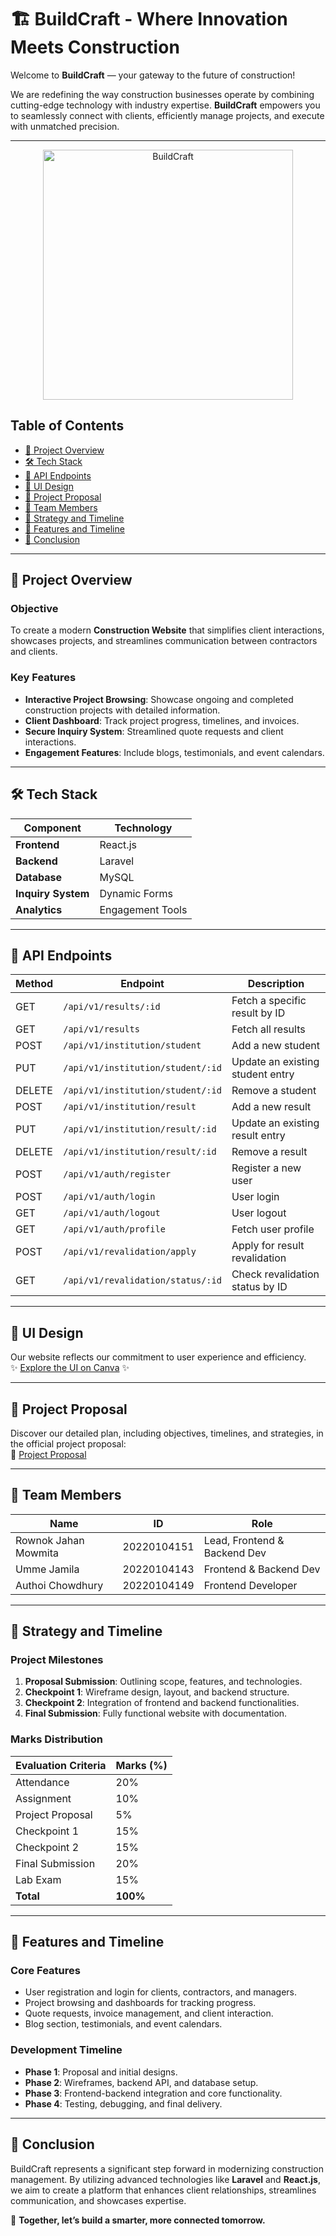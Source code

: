 # 🏗️ **BuildCraft** - Where Innovation Meets Construction

Welcome to **BuildCraft** — your gateway to the future of construction!  

We are redefining the way construction businesses operate by combining cutting-edge technology with industry expertise. **BuildCraft** empowers you to seamlessly connect with clients, efficiently manage projects, and execute with unmatched precision.  

---
<p align="center">
    <img src="https://i.pinimg.com/736x/fe/21/c5/fe21c5a8c07c5897d7a4bb4a2ecfc77f.jpg" alt="BuildCraft" width="400" />
</p>


## **Table of Contents**

- [📄 Project Overview](#-project-overview)
- [🛠️ Tech Stack](#%EF%B8%8F-tech-stack)
- [🔗 API Endpoints](#-api-endpoints)
- [🎨 UI Design](#-ui-design)
- [📑 Project Proposal](#-project-proposal)
- [👥 Team Members](#-team-members)
- [🚀 Strategy and Timeline](#-strategy-and-timeline)
- [📅 Features and Timeline](#-features-and-timeline)
- [🌟 Conclusion](#-conclusion)

---

## **📄 Project Overview**

### **Objective**  
To create a modern **Construction Website** that simplifies client interactions, showcases projects, and streamlines communication between contractors and clients.

### **Key Features**  
- **Interactive Project Browsing**: Showcase ongoing and completed construction projects with detailed information.  
- **Client Dashboard**: Track project progress, timelines, and invoices.  
- **Secure Inquiry System**: Streamlined quote requests and client interactions.  
- **Engagement Features**: Include blogs, testimonials, and event calendars.  

---

## **🛠️ Tech Stack**

| Component       | Technology       |
|------------------|------------------|
| **Frontend**    | React.js         |
| **Backend**     | Laravel          |
| **Database**    | MySQL            |
| **Inquiry System** | Dynamic Forms |
| **Analytics**   | Engagement Tools |

---

## **🔗 API Endpoints**  

| Method | Endpoint                     | Description                            |
|--------|-------------------------------|----------------------------------------|
| GET    | `/api/v1/results/:id`         | Fetch a specific result by ID          |
| GET    | `/api/v1/results`             | Fetch all results                      |
| POST   | `/api/v1/institution/student` | Add a new student                      |
| PUT    | `/api/v1/institution/student/:id` | Update an existing student entry       |
| DELETE | `/api/v1/institution/student/:id` | Remove a student                       |
| POST   | `/api/v1/institution/result`  | Add a new result                       |
| PUT    | `/api/v1/institution/result/:id` | Update an existing result entry        |
| DELETE | `/api/v1/institution/result/:id` | Remove a result                        |
| POST   | `/api/v1/auth/register`       | Register a new user                    |
| POST   | `/api/v1/auth/login`          | User login                             |
| GET    | `/api/v1/auth/logout`         | User logout                            |
| GET    | `/api/v1/auth/profile`        | Fetch user profile                     |
| POST   | `/api/v1/revalidation/apply`  | Apply for result revalidation          |
| GET    | `/api/v1/revalidation/status/:id` | Check revalidation status by ID       |

---

## **🎨 UI Design**

Our website reflects our commitment to user experience and efficiency.  
✨ [Explore the UI on Canva](https://www.canva.com/design/DAGbNmKSkSg/41E6xieTh_pG6wRGAugLdA/edit?utm_content=DAGbNmKSkSg&utm_campaign=designshare&utm_medium=link2&utm_source=sharebutton) ✨  

---

## **📑 Project Proposal**

Discover our detailed plan, including objectives, timelines, and strategies, in the official project proposal:  
📄 [Project Proposal](https://drive.google.com/file/d/1dIU-HJqLVFE39PzwaUeol_HWjkMW-mZL/view?usp=sharing)

---

## **👥 Team Members**

| Name                  | ID           | Role                          |
|------------------------|--------------|-------------------------------|
| Rownok Jahan Mowmita  | 20220104151  | Lead, Frontend & Backend Dev |
| Umme Jamila           | 20220104143  | Frontend & Backend Dev       |
| Authoi Chowdhury      | 20220104149  | Frontend Developer           |

---

## **🚀 Strategy and Timeline**

### **Project Milestones**
1. **Proposal Submission**: Outlining scope, features, and technologies.  
2. **Checkpoint 1**: Wireframe design, layout, and backend structure.  
3. **Checkpoint 2**: Integration of frontend and backend functionalities.  
4. **Final Submission**: Fully functional website with documentation.

### **Marks Distribution**

| Evaluation Criteria     | Marks (%) |
|--------------------------|-----------|
| Attendance              | 20%       |
| Assignment              | 10%       |
| Project Proposal        | 5%        |
| Checkpoint 1            | 15%       |
| Checkpoint 2            | 15%       |
| Final Submission        | 20%       |
| Lab Exam                | 15%       |
| **Total**               | **100%**  |

---

## **📅 Features and Timeline**

### **Core Features**
- User registration and login for clients, contractors, and managers.  
- Project browsing and dashboards for tracking progress.  
- Quote requests, invoice management, and client interaction.  
- Blog section, testimonials, and event calendars.  

### **Development Timeline**
- **Phase 1**: Proposal and initial designs.  
- **Phase 2**: Wireframes, backend API, and database setup.  
- **Phase 3**: Frontend-backend integration and core functionality.  
- **Phase 4**: Testing, debugging, and final delivery.

---

## **🌟 Conclusion**

BuildCraft represents a significant step forward in modernizing construction management. By utilizing advanced technologies like **Laravel** and **React.js**, we aim to create a platform that enhances client relationships, streamlines communication, and showcases expertise.  

🚀 **Together, let’s build a smarter, more connected tomorrow.**

